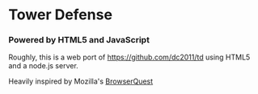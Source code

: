 # Tower Defense
### Powered by HTML5 and JavaScript

Roughly, this is a web port of https://github.com/dc2011/td using HTML5 and
a node.js server.

Heavily inspired by Mozilla's
[BrowserQuest](http://browserquest.mozilla.org)

